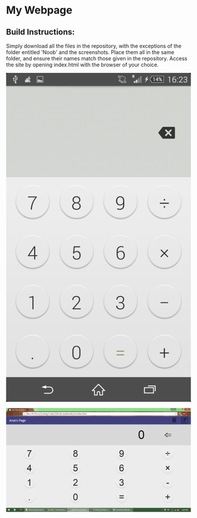 My Webpage
==========
Build Instructions:
-------------------
Simply download all the files in the repository, with the exceptions of the folder entitled 'Noob' and the screenshots. Place them all in the same folder, and ensure their names match those given in the repository. Access the site by opening index.html with the browser of your choice.

![Phone Calculator](Screenshot_Phone_Calculator.png)

![Website Calculator](Screenshot_Website_Calculator.png)